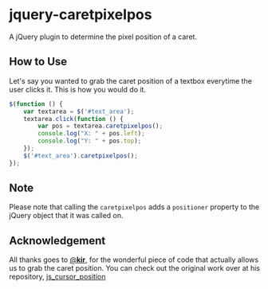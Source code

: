 jquery-caretpixelpos
====================

A jQuery plugin to determine the pixel position of a caret.

## How to Use

Let's say you wanted to grab the caret position of a textbox everytime the user clicks it. This is how you would do it.

```JavaScript
$(function () {
    var textarea = $('#text_area');
    textarea.click(function () {
        var pos = textarea.caretpixelpos();
        console.log("X: " + pos.left);
        console.log("Y: " + pos.top);
    });
    $('#text_area').caretpixelpos();
});
```

## Note

Please note that calling the `caretpixelpos` adds a `positioner` property to the jQuery object that it was called on.

## Acknowledgement

All thanks goes to [@**kir**](https://github.com/kir), for the wonderful piece of code that actually allows us to grab the caret position. You can check out the original work over at his repository, [js_cursor_position](https://github.com/kir/js_cursor_position)
